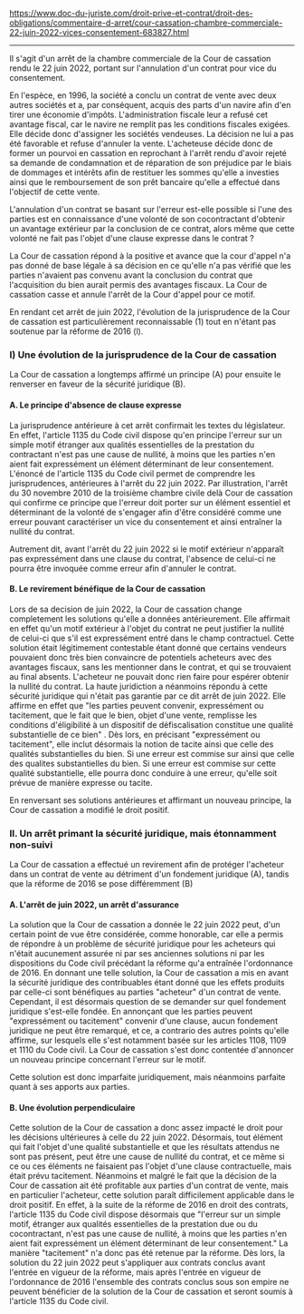 https://www.doc-du-juriste.com/droit-prive-et-contrat/droit-des-obligations/commentaire-d-arret/cour-cassation-chambre-commerciale-22-juin-2022-vices-consentement-683827.html

---
Il s'agit d'un arrêt de la chambre commerciale de la Cour de cassation rendu le 22 juin 2022, portant sur l'annulation d'un contrat pour vice du consentement.

En l'espèce, en 1996, la société a conclu un contrat de vente avec deux autres sociétés et a, par conséquent, acquis des parts d'un navire afin d'en tirer une économie d'impôts. L'administration fiscale leur a refusé cet avantage fiscal, car le navire ne remplit pas les conditions fiscales exigées. Elle décide donc d'assigner les sociétés vendeuses. La décision ne lui a pas été favorable et refuse d'annuler la vente. L'acheteuse décide donc de former un pourvoi en cassation en reprochant à l'arrêt rendu d'avoir rejeté sa demande de condamnation et de réparation de son préjudice par le biais de dommages et intérêts afin de restituer les sommes qu'elle a investies ainsi que le remboursement de son prêt bancaire qu'elle a effectué dans l'objectif de cette vente.

L'annulation d'un contrat se basant sur l'erreur est-elle possible si l'une des parties est en connaissance d'une volonté de son cocontractant d'obtenir un avantage extérieur par la conclusion de ce contrat, alors même que cette volonté ne fait pas l'objet d'une clause expresse dans le contrat ?

La Cour de cassation répond à la positive et avance que la cour d'appel n'a pas donné de base légale à sa décision en ce qu'elle n'a pas vérifié que les parties n'avaient pas convenu avant la conclusion du contrat que l'acquisition du bien aurait permis des avantages fiscaux. La Cour de cassation casse et annule l'arrêt de la Cour d'appel pour ce motif.

En rendant cet arrêt de juin 2022, l'évolution de la jurisprudence de la Cour de cassation est particulièrement reconnaissable (1) tout en n'étant pas soutenue par la réforme de 2016 (l).

### I) Une évolution de la jurisprudence de la Cour de cassation

La Cour de cassation a longtemps affirmé un principe (A) pour ensuite le renverser en faveur de la sécurité juridique (B).

#### A. Le principe d'absence de clause expresse

La jurisprudence antérieure à cet arrêt confirmait les textes du législateur. En effet, l'article 1135 du Code civil dispose qu'en principe l'erreur sur un simple motif étranger aux qualités essentielles de la prestation du contractant n'est pas une cause de nullité, à moins que les parties n'en aient fait expressément un élément déterminant de leur consentement. L'énoncé de l'article 1135 du Code civil permet de comprendre les jurisprudences, antérieures à l'arrêt du 22 juin 2022. Par illustration, l'arrêt du 30 novembre 2010 de la troisième chambre civile delà Cour de cassation qui confirme ce principe que l'erreur doit porter sur un élément essentiel et déterminant de la volonté de s'engager afin d'être considéré comme une erreur pouvant caractériser un vice du consentement et ainsi entraîner la nullité du contrat.

Autrement dit, avant l'arrêt du 22 juin 2022 si le motif extérieur n'apparaît pas expressément dans une clause du contrat, l'absence de celui-ci ne pourra être invoquée comme erreur afin d'annuler le contrat.

#### B. Le revirement bénéfique de la Cour de cassation

Lors de sa decision de juin 2022, la Cour de cassation change completement les solutions qu'elle a données antérieurement. Elle affirmait en effet qu'un motif extérieur à l'objet du contrat ne peut justifier la nullité de celui-ci que s'il est expressément entré dans le champ contractuel. Cette solution était légitimement contestable étant donné que certains vendeurs pouvaient donc très bien convaincre de potentiels acheteurs avec des avantages fiscaux, sans les mentionner dans le contrat, et qui se trouvaient au final absents. L'acheteur ne pouvait donc rien faire pour espérer obtenir la nullité du contrat. La haute juridiction a néanmoins répondu à cette sécurité juridique qui n'était pas garantie par ce dit arrêt de juin 2022. Elle affirme en effet que "les parties peuvent convenir, expressément ou tacitement, que le fait que le bien, objet d'une vente, remplisse les conditions d'éligibilité à un dispositif de défiscalisation constitue une qualité substantielle de ce bien" . Dès lors, en précisant "expressément ou tacitement", elle inclut désormais la notion de tacite ainsi que celle des qualités substantielles du bien. Si une erreur est commise sur ainsi que celle des qualites substantielles du bien. Si une erreur est commise sur cette qualité substantielle, elle pourra donc conduire à une erreur, qu'elle soit prévue de manière expresse ou tacite.

En renversant ses solutions antérieures et affirmant un nouveau principe, la Cour de cassation a modifié le droit positif.

### Il. Un arrêt primant la sécurité juridique, mais étonnamment non-suivi

La Cour de cassation a effectué un revirement afin de protéger l'acheteur dans un contrat de vente au détriment d'un fondement juridique (A), tandis que la réforme de 2016 se pose différemment (B)

#### A. L'arrêt de juin 2022, un arrêt d'assurance

La solution que la Cour de cassation a donnée le 22 juin 2022 peut, d'un certain point de vue être considérée, comme honorable, car elle a permis de répondre à un problème de sécurité juridique pour les acheteurs qui n'était aucunement assurée ni par ses anciennes solutions ni par les dispositions du Code civil précédant la réforme qu'a entraînée l'ordonnance de 2016. En donnant une telle solution, la Cour de cassation a mis en avant la sécurité juridique des contribuables étant donné que les effets produits par celle-ci sont bénéfiques au parties "acheteur" d'un contrat de vente. Cependant, il est désormais question de se demander sur quel fondement juridique s'est-elle fondée. En annonçant que les parties peuvent "expressément ou tacitement" convenir d'une clause, aucun fondement juridique ne peut être remarqué, et ce, a contrario des autres points qu'elle affirme, sur lesquels elle s'est notamment basée sur les articles 1108, 1109 et 1110 du Code civil. La Cour de cassation s'est donc contentée d'annoncer un nouveau principe concernant l'erreur sur le motif.

Cette solution est donc imparfaite juridiquement, mais néanmoins parfaite quant à ses apports aux parties.

#### B. Une évolution perpendiculaire

Cette solution de la Cour de cassation a donc assez impacté le droit pour les décisions ultérieures à celle du 22 juin 2022. Désormais, tout élément qui fait l'objet d'une qualité substantielle et que les résultats attendus ne sont pas présent, peut être une cause de nullité du contrat, et ce même si ce ou ces éléments ne faisaient pas l'objet d'une clause contractuelle, mais était prévu tacitement. Néanmoins et malgré le fait que la décision de la Cour de cassation ait été profitable aux parties d'un contrat de vente, mais en particulier l'acheteur, cette solution paraît difficilement applicable dans le droit positif. En effet, à la suite de la réforme de 2016 en droit des contrats, l'article 1135 du Code civil dispose désormais que "l'erreur sur un simple motif, étranger aux qualités essentielles de la prestation due ou du cocontractant, n'est pas une cause de nullité, à moins que les parties n'en aient fait expressément un élément déterminant de leur consentement." La manière "tacitement" n'a donc pas été retenue par la réforme. Dès lors, la solution du 22 juin 2022 peut s'appliquer aux contrats conclus avant l'entrée en vigueur de la réforme, mais après l'entrée en vigueur de l'ordonnance de 2016 l'ensemble des contrats conclus sous son empire ne peuvent bénéficier de la solution de la Cour de cassation et seront soumis à l'article 1135 du Code civil.